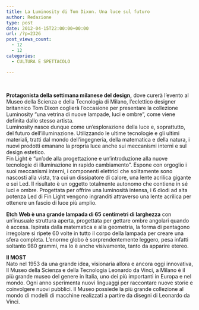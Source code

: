 ```yaml
---
title: La Luminosity di Tom Dixon. Una luce sul futuro
author: Redazione
type: post
date: 2012-04-15T22:00:00+00:00
url: /?p=2326
post_views_count:
  - 12
  - 12
categories:
  - CULTURA E SPETTACOLO

---
```

&nbsp;

**Protagonista della settimana milanese del design,** dove curer&agrave; l&rsquo;evento al Museo della Scienza e della Tecnologia di Milano, l&rsquo;eclettico designer britannico Tom Dixon coglier&agrave; l&rsquo;occasione per presentare la collezione Luminosity &ldquo;una vetrina di nuove lampade, luci e ombre&rdquo;, come viene definita dallo stesso artista.  
Luminosity nasce dunque come un&rsquo;esplorazione della luce e, soprattutto, del futuro dell&#8217;illuminazione. Utilizzando le ultime tecnologie e gli ultimi materiali, tratti dal mondo dell&rsquo;ingegneria, della matematica e della natura, i nuovi prodotti emanano la propria luce anche sui meccanismi interni e sul design estetico.  
Fin Light &egrave; &ldquo;un&#8217;ode alla progettazione e un&rsquo;introduzione alla nuove tecnologie di illuminazione in rapido cambiamento&rdquo;. Espone con orgoglio i suoi meccanismi interni, i componenti elettrici che solitamente sono nascosti alla vista, tra cui un dissipatore di calore, una lente acrilica gigante e sei Led. Il risultato &egrave; un oggetto totalmente autonomo che contiene in s&eacute; luci e ombre. Progettata per offrire una luminosit&agrave; intensa, i 6 diodi ad alta potenza Led di Fin Light vengono ingranditi attraverso una lente acrilica per ottenere un fascio di luce pi&ugrave; amplio.

**Etch Web &egrave; una grande lampada di 65 centimetri di larghezza** con un&rsquo;inusuale struttura aperta, progettata per gettare ombre angolari quando &egrave; accesa. Ispirata dalla matematica e alla geometria, la forma di pentagono irregolare si ripete 60 volte in tutto il corpo della lampada per creare una sfera completa. L&rsquo;enorme globo &egrave; sorprendentemente leggero, pesa infatti soltanto 980 grammi, ma lo &egrave; anche visivamente, tanto da apparire etereo.

**Il MOST**  
Nato nel 1953 da una grande idea, visionaria allora e ancora oggi innovativa, Il Museo della Scienza e della Tecnologia Leonardo da Vinci, a Milano &egrave; il pi&ugrave; grande museo del genere in Italia, uno dei pi&ugrave; importanti in Europa e nel mondo. Ogni anno sperimenta nuovi linguaggi per raccontare nuove storie e coinvolgere nuovi pubblici. Il Museo possiede la pi&ugrave; grande collezione al mondo di modelli di macchine realizzati a partire da disegni di Leonardo da Vinci.&nbsp;  
&nbsp;

&nbsp;
